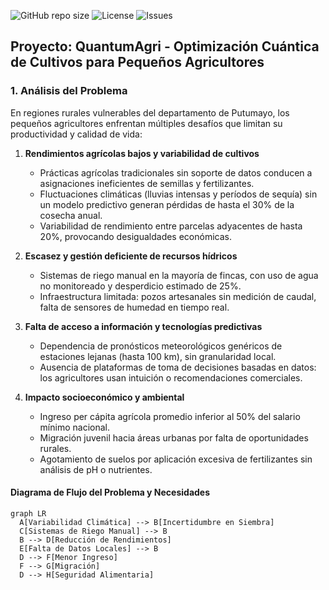 <!-- Badges -->
![GitHub repo size](https://img.shields.io/github/repo-size/usuario/QuantumAgri)
![License](https://img.shields.io/github/license/usuario/QuantumAgri)
![Issues](https://img.shields.io/github/issues/usuario/QuantumAgri)

## Proyecto: QuantumAgri - Optimización Cuántica de Cultivos para Pequeños Agricultores

### 1. Análisis del Problema
En regiones rurales vulnerables del departamento de Putumayo, los pequeños agricultores enfrentan múltiples desafíos que limitan su productividad y calidad de vida:

1. **Rendimientos agrícolas bajos y variabilidad de cultivos**  
   - Prácticas agrícolas tradicionales sin soporte de datos conducen a asignaciones ineficientes de semillas y fertilizantes.  
   - Fluctuaciones climáticas (lluvias intensas y períodos de sequía) sin un modelo predictivo generan pérdidas de hasta el 30% de la cosecha anual.  
   - Variabilidad de rendimiento entre parcelas adyacentes de hasta 20%, provocando desigualdades económicas.

2. **Escasez y gestión deficiente de recursos hídricos**  
   - Sistemas de riego manual en la mayoría de fincas, con uso de agua no monitoreado y desperdicio estimado de 25%.  
   - Infraestructura limitada: pozos artesanales sin medición de caudal, falta de sensores de humedad en tiempo real.

3. **Falta de acceso a información y tecnologías predictivas**  
   - Dependencia de pronósticos meteorológicos genéricos de estaciones lejanas (hasta 100 km), sin granularidad local.  
   - Ausencia de plataformas de toma de decisiones basadas en datos: los agricultores usan intuición o recomendaciones comerciales.

4. **Impacto socioeconómico y ambiental**  
   - Ingreso per cápita agrícola promedio inferior al 50% del salario mínimo nacional.  
   - Migración juvenil hacia áreas urbanas por falta de oportunidades rurales.  
   - Agotamiento de suelos por aplicación excesiva de fertilizantes sin análisis de pH o nutrientes.

#### Diagrama de Flujo del Problema y Necesidades
```mermaid
graph LR
  A[Variabilidad Climática] --> B[Incertidumbre en Siembra]
  C[Sistemas de Riego Manual] --> B
  B --> D[Reducción de Rendimientos]
  E[Falta de Datos Locales] --> B
  D --> F[Menor Ingreso]
  F --> G[Migración]
  D --> H[Seguridad Alimentaria]

